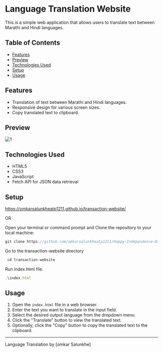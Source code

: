 # Language Translation Website

This is a simple web application that allows users to translate text between Marathi and Hindi languages.

## Table of Contents

- [Features](#features)
- [Preview](#preview)
- [Technologies Used](#technologies-used)
- [Setup](#setup)
- [Usage](#usage)

## Features

- Translation of text between Marathi and Hindi languages.
- Responsive design for various screen sizes.
- Copy translated text to clipboard.

## Preview

![1](https://github.com/omkarsalunkheatp1211/transaction-website/assets/96873232/c05d61f1-67e2-4617-af89-3c8fa0078e7d)

## Technologies Used

- HTML5
- CSS3
- JavaScript
- Fetch API for JSON data retrieval

## Setup

https://omkarsalunkheatp1211.github.io/transaction-website/

OR

Open your terminal or command prompt and Clone the repository to your local machine:
```javascript
git clone https://github.com/omkarsalunkheatp1211/Happy-Independence-Day.git
```
Go to the transaction-website directory
```javascript
 cd transaction-website
```
Run index.html file.
```javascript
.\index.html
```

## Usage

1. Open the `index.html` file in a web browser.
2. Enter the text you want to translate in the input field.
3. Select the desired output language from the dropdown menu.
4. Click the "Translate" button to view the translated text.
5. Optionally, click the "Copy" button to copy the translated text to the clipboard.

---

Language Translation by [omkar Salunkhe]
